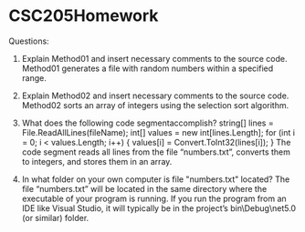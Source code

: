 # CSC205Homework
Questions:
1) Explain Method01 and insert necessary comments to the source code.
Method01 generates a file with random numbers within a specified range.

2) Explain Method02 and insert necessary comments to the source code.
Method02 sorts an array of integers using the selection sort algorithm.

3) What does the following code segmentaccomplish?
string[] lines = File.ReadAllLines(fileName);
int[] values = new int[lines.Length];
for (int i = 0; i < values.Length; i++)
{
    values[i] = Convert.ToInt32(lines[i]);
 }
The code segment reads all lines from the file “numbers.txt”, converts them to integers, and stores them in an array.

4) In what folder on your own computer is file "numbers.txt" located?
The file “numbers.txt” will be located in the same directory where the executable of your program is running. If you run the program from an IDE like Visual Studio, it will typically be in the project’s bin\Debug\net5.0 (or similar) folder. 

